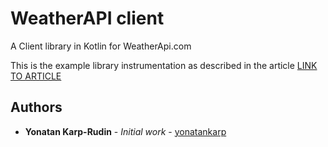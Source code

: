 # WeatherAPI client
A Client library in Kotlin for WeatherApi.com

This is the example library instrumentation as described in the article
[LINK TO ARTICLE]()

## Authors

- **Yonatan Karp-Rudin** - *Initial work* - [yonatankarp](https://github.com/yonatankarp)
